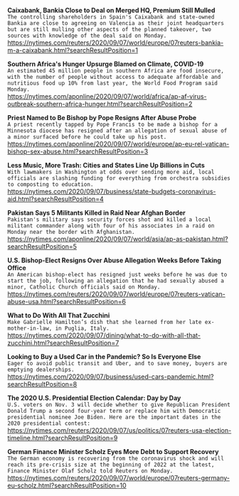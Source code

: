 **Caixabank, Bankia Close to Deal on Merged HQ, Premium Still Mulled**\
`The controlling shareholders in Spain's Caixabank and state-owned Bankia are close to agreeing on Valencia as their joint headquarters but are still mulling other aspects of the planned takeover, two sources with knowledge of the deal said on Monday.`\
https://nytimes.com/reuters/2020/09/07/world/europe/07reuters-bankia-m-a-caixabank.html?searchResultPosition=1

**Southern Africa's Hunger Upsurge Blamed on Climate, COVID-19**\
`An estimated 45 million people in southern Africa are food insecure, with the number of people without access to adequate affordable and nutritious food up 10% from last year, the World Food Program said Monday.`\
https://nytimes.com/aponline/2020/09/07/world/africa/ap-af-virus-outbreak-southern-africa-hunger.html?searchResultPosition=2

**Priest Named to Be Bishop by Pope Resigns After Abuse Probe**\
`A priest recently tapped by Pope Francis to be made a bishop for a Minnesota diocese has resigned after an allegation of sexual abuse of a minor surfaced before he could take up his post. `\
https://nytimes.com/aponline/2020/09/07/world/europe/ap-eu-rel-vatican-bishop-sex-abuse.html?searchResultPosition=3

**Less Music, More Trash: Cities and States Line Up Billions in Cuts**\
`With lawmakers in Washington at odds over sending more aid, local officials are slashing funding for everything from orchestra subsidies to composting to education.`\
https://nytimes.com/2020/09/07/business/state-budgets-coronavirus-aid.html?searchResultPosition=4

**Pakistan Says 5 Militants Killed in Raid Near Afghan Border**\
`Pakistan's military says security forces shot and killed a local militant commander along with four of his associates in a raid on Monday near the border with Afghanistan.`\
https://nytimes.com/aponline/2020/09/07/world/asia/ap-as-pakistan.html?searchResultPosition=5

**U.S. Bishop-Elect Resigns Over Abuse Allegation Weeks Before Taking Office**\
`An American bishop-elect has resigned just weeks before he was due to start the job, following an allegation that he had sexually abused a minor, Catholic Church officials said on Monday. `\
https://nytimes.com/reuters/2020/09/07/world/europe/07reuters-vatican-abuse-usa.html?searchResultPosition=6

**What to Do With All That Zucchini**\
`Make Gabrielle Hamilton’s dish that she learned from her late ex-mother-in-law, in Puglia, Italy.`\
https://nytimes.com/2020/09/07/dining/what-to-do-with-all-that-zucchini.html?searchResultPosition=7

**Looking to Buy a Used Car in the Pandemic? So Is Everyone Else**\
`Eager to avoid public transit and Uber, and to save money, buyers are emptying dealerships.`\
https://nytimes.com/2020/09/07/business/used-cars-pandemic.html?searchResultPosition=8

**The 2020 U.S. Presidential Election Calendar: Day by Day**\
`U.S. voters on Nov. 3 will decide whether to give Republican President Donald Trump a second four-year term or replace him with Democratic presidential nominee Joe Biden. Here are the important dates in the 2020 presidential contest:`\
https://nytimes.com/reuters/2020/09/07/us/politics/07reuters-usa-election-timeline.html?searchResultPosition=9

**German Finance Minister Scholz Eyes More Debt to Support Recovery**\
`The German economy is recovering from the coronavirus shock and will reach its pre-crisis size at the beginning of 2022 at the latest, Finance Minister Olaf Scholz told Reuters on Monday.`\
https://nytimes.com/reuters/2020/09/07/world/europe/07reuters-germany-eu-scholz.html?searchResultPosition=10

